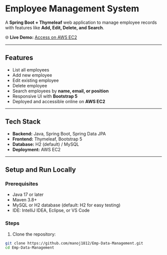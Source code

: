 # Employee Management System

A **Spring Boot + Thymeleaf** web application to manage employee records with features like **Add, Edit, Delete, and Search**.  

🌐 **Live Demo:** [Access on AWS EC2](http://44.220.142.36:8080/)

---

## Features

- List all employees
- Add new employee
- Edit existing employee
- Delete employee
- Search employees by **name, email, or position**
- Responsive UI with **Bootstrap 5**
- Deployed and accessible online on **AWS EC2**

--- 

## Tech Stack

- **Backend:** Java, Spring Boot, Spring Data JPA  
- **Frontend:** Thymeleaf, Bootstrap 5  
- **Database:** H2 (default) / MySQL  
- **Deployment:** AWS EC2  

---

## Setup and Run Locally

### Prerequisites

- Java 17 or later
- Maven 3.8+
- MySQL or H2 database (default: H2 for easy testing)
- IDE: IntelliJ IDEA, Eclipse, or VS Code

### Steps

1. Clone the repository:

```bash
git clone https://github.com/manoj1812/Emp-Data-Management.git
cd Emp-Data-Management
